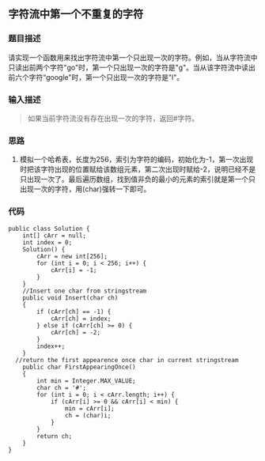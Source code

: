 ## 字符流中第一个不重复的字符

### 题目描述
请实现一个函数用来找出字符流中第一个只出现一次的字符。例如，当从字符流中只读出前两个字符"go"时，第一个只出现一次的字符是"g"。当从该字符流中读出前六个字符“google"时，第一个只出现一次的字符是"l"。 

### 输入描述
> 如果当前字符流没有存在出现一次的字符，返回#字符。

### 思路
1. 模拟一个哈希表，长度为256，索引为字符的编码，初始化为-1，第一次出现时把该字符出现的位置赋给该数组元素，第二次出现时赋给-2，说明已经不是只出现一次了。最后遍历数组，找到值非负的最小的元素的索引就是第一个只出现一次的字符，用(char)强转一下即可。

### 代码
    public class Solution {
        int[] cArr = null;
    	int index = 0;
    	Solution() {
    		cArr = new int[256];
    		for (int i = 0; i < 256; i++) {
    			cArr[i] = -1;
    		}
    	}
    	//Insert one char from stringstream
        public void Insert(char ch)
        {
            if (cArr[ch] == -1) {
            	cArr[ch] = index;
            } else if (cArr[ch] >= 0) {
            	cArr[ch] = -2;
            }
            index++;
        }
      //return the first appearence once char in current stringstream
        public char FirstAppearingOnce()
        {
        	int min = Integer.MAX_VALUE;
        	char ch = '#';
        	for (int i = 0; i < cArr.length; i++) {
        		if (cArr[i] >= 0 && cArr[i] < min) {
        			min = cArr[i];
        			ch = (char)i;
        		}
        	}
        	return ch;
        }
    }
